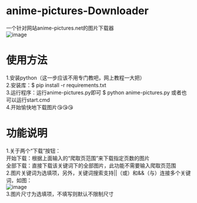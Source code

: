 # anime-pictures-Downloader
一个针对网站anime-pictures.net的图片下载器<br>
![image](https://r2.img.cdn.loliloli.net/19d48d1c0382158a62dfb072681f2190/2023/11/07/La5nI.png)

# 使用方法
1.安装python（这一步应该不用专门教吧，网上教程一大把）<br>
2.安装库：$ pip install -r requirements.txt<br>
3.运行程序：运行anime-pictures.py即可 $ python anime-pictures.py 或者也可以运行start.cmd<br>
4.开始愉快地下载图片😘😘😘

# 功能说明
1.关于两个“下载”按钮：<br>
开始下载：根据上面输入的“爬取页范围”来下载指定页数的图片<br>
全部下载：直接下载该关键词下的全部图片，此功能不需要输入爬取页范围<br>
2.图片关键词为选填项，另外，关键词搜索支持||（或）和&&（与）连接多个关键词，如图：<br>
![image](https://r2.img.cdn.loliloli.net/19d48d1c0382158a62dfb072681f2190/2023/11/07/LaKOg.png)<br>
3.图片尺寸为选填项，不填写则默认不限制尺寸
